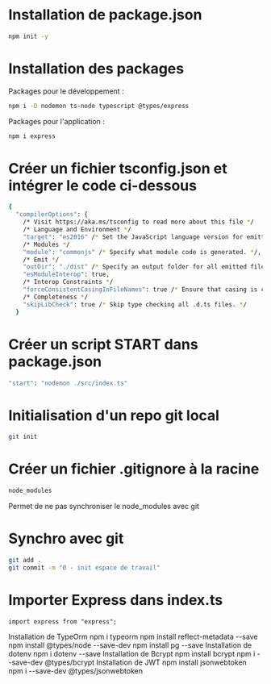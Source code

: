 # Installation de package.json

```bash
npm init -y
```

# Installation des packages

Packages pour le développement :

```bash
npm i -D nodemon ts-node typescript @types/express
```

Packages pour l'application :

```bash
npm i express
```

# Créer un fichier tsconfig.json et intégrer le code ci-dessous 
```bash
{
  "compilerOptions": {
    /* Visit https://aka.ms/tsconfig to read more about this file */
    /* Language and Environment */
    "target": "es2016" /* Set the JavaScript language version for emitted JavaScript and include compatible library declarations. */,
    /* Modules */
    "module": "commonjs" /* Specify what module code is generated. */,
    /* Emit */
    "outDir": "./dist" /* Specify an output folder for all emitted files. */,
    "esModuleInterop": true,
    /* Interop Constraints */
    "forceConsistentCasingInFileNames": true /* Ensure that casing is correct in imports. */,
    /* Completeness */
    "skipLibCheck": true /* Skip type checking all .d.ts files. */
  }
```

# Créer un script START dans package.json 
```bash
"start": "nodemon ./src/index.ts"
```

# Initialisation d'un repo git local
```bash
git init
```

# Créer un fichier .gitignore à la racine
```bash
node_modules
```
Permet de ne pas synchroniser le node_modules avec git

# Synchro avec git
```bash
git add .
git commit -m "0 - init espace de travail"
```

# Importer Express dans index.ts
```
import express from "express";
```

Installation de TypeOrm
npm i typeorm
npm install reflect-metadata --save
npm install @types/node --save-dev
npm install pg --save
Installation de dotenv
npm i dotenv --save
Installation de Bcrypt
npm install bcrypt
npm i --save-dev @types/bcrypt
Installation de JWT
npm install jsonwebtoken
npm i --save-dev @types/jsonwebtoken
